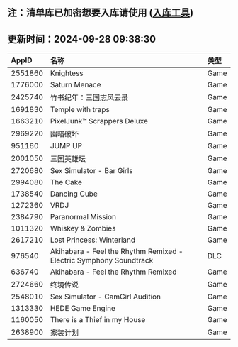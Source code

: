 ## 注：清单库已加密想要入库请使用 ([入库工具](https://github.com/BlankTMing/ManifestAutoUpdate/releases))

## 更新时间：2024-09-28 09:38:30
| AppID | 名称 | 类型  |
| :-------------------- | :----------------------------- | :----------- |
| 2551860 | Knightess| Game |
| 1776000 | Saturn Menace| Game |
| 2425740 | 竹书纪年：三国志风云录| Game |
| 1691830 | Temple with traps| Game |
| 1663210 | PixelJunk™ Scrappers Deluxe| Game |
| 2969220 | 幽暗破坏| Game |
| 951160 | JUMP UP| Game |
| 2001050 | 三国英雄坛| Game |
| 2720680 | Sex Simulator - Bar Girls| Game |
| 2994080 | The Cake| Game |
| 1738540 | Dancing Cube| Game |
| 1272360 | VRDJ| Game |
| 2384790 | Paranormal Mission| Game |
| 1011320 | Whiskey & Zombies| Game |
| 2617210 | Lost Princess: Winterland| Game |
| 976540 | Akihabara - Feel the Rhythm Remixed - Electric Symphony Soundtrack| DLC |
| 636740 | Akihabara - Feel the Rhythm Remixed| Game |
| 2724660 | 终境传说| Game |
| 2548010 | Sex Simulator - CamGirl Audition| Game |
| 1313330 | HEDE Game Engine| Game |
| 1160050 | There is a Thief in my House| Game |
| 2638900 | 家装计划| Game |
